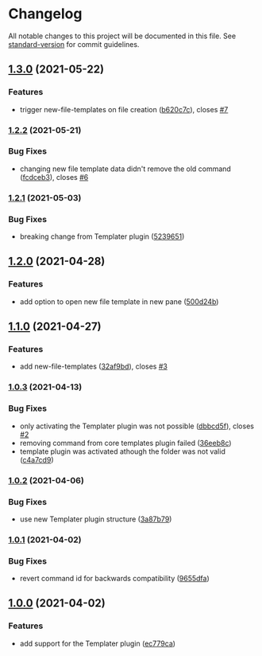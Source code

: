 # Changelog

All notable changes to this project will be documented in this file. See [standard-version](https://github.com/conventional-changelog/standard-version) for commit guidelines.

## [1.3.0](https://github.com/Vinzent03/obsidian-hotkeys-for-templates/compare/1.2.2...1.3.0) (2021-05-22)


### Features

* trigger new-file-templates on file creation ([b620c7c](https://github.com/Vinzent03/obsidian-hotkeys-for-templates/commit/b620c7cc73876b1d069b4299998e4b79497affb3)), closes [#7](https://github.com/Vinzent03/obsidian-hotkeys-for-templates/issues/7)

### [1.2.2](https://github.com/Vinzent03/obsidian-hotkeys-for-templates/compare/1.2.1...1.2.2) (2021-05-21)


### Bug Fixes

* changing new file template data didn't remove the old command ([fcdceb3](https://github.com/Vinzent03/obsidian-hotkeys-for-templates/commit/fcdceb3730f4655786f737178ae9315602b0f1a8)), closes [#6](https://github.com/Vinzent03/obsidian-hotkeys-for-templates/issues/6)

### [1.2.1](https://github.com/Vinzent03/obsidian-hotkeys-for-templates/compare/1.2.0...1.2.1) (2021-05-03)


### Bug Fixes

* breaking change from Templater plugin ([5239651](https://github.com/Vinzent03/obsidian-hotkeys-for-templates/commit/52396518c2309be9dd819f8ccf11dfb9618ecc36))

## [1.2.0](https://github.com/Vinzent03/obsidian-hotkeys-for-templates/compare/1.1.0...1.2.0) (2021-04-28)


### Features

* add option to open new file template in new pane ([500d24b](https://github.com/Vinzent03/obsidian-hotkeys-for-templates/commit/500d24b7df593354a9083c15ae3c9c076884e72a))

## [1.1.0](https://github.com/Vinzent03/obsidian-hotkeys-for-templates/compare/1.0.3...1.1.0) (2021-04-27)


### Features

* add new-file-templates ([32af9bd](https://github.com/Vinzent03/obsidian-hotkeys-for-templates/commit/32af9bdacaeae73790dadb6bd7791450ad3a5c42)), closes [#3](https://github.com/Vinzent03/obsidian-hotkeys-for-templates/issues/3)

### [1.0.3](https://github.com/Vinzent03/obsidian-hotkeys-for-templates/compare/1.0.2...1.0.3) (2021-04-13)


### Bug Fixes

* only activating the Templater plugin was not possible ([dbbcd5f](https://github.com/Vinzent03/obsidian-hotkeys-for-templates/commit/dbbcd5f414489a145d3fe80e28412296ec684af4)), closes [#2](https://github.com/Vinzent03/obsidian-hotkeys-for-templates/issues/2)
* removing command from core templates plugin failed ([36eeb8c](https://github.com/Vinzent03/obsidian-hotkeys-for-templates/commit/36eeb8cb298b71dbc274a12c9d3f16eb8c2cf002))
* template plugin was activated athough the folder was not valid ([c4a7cd9](https://github.com/Vinzent03/obsidian-hotkeys-for-templates/commit/c4a7cd998eb74f5d6d6938cb71975c23c0d4173b))

### [1.0.2](https://github.com/Vinzent03/obsidian-hotkeys-for-templates/compare/1.0.1...1.0.2) (2021-04-06)


### Bug Fixes

* use new Templater plugin structure ([3a87b79](https://github.com/Vinzent03/obsidian-hotkeys-for-templates/commit/3a87b790cfefe567aa246258772dd809f852c37d))

### [1.0.1](https://github.com/Vinzent03/obsidian-hotkeys-for-templates/compare/1.0.0...1.0.1) (2021-04-02)


### Bug Fixes

* revert command id for backwards compatibility ([9655dfa](https://github.com/Vinzent03/obsidian-hotkeys-for-templates/commit/9655dfaa1b85f8e1435ed53e44b0119e2ae9ae47))

## [1.0.0](https://github.com/Vinzent03/obsidian-hotkeys-for-templates/compare/0.1.1...1.0.0) (2021-04-02)


### Features

* add support for the Templater plugin ([ec779ca](https://github.com/Vinzent03/obsidian-hotkeys-for-templates/commit/ec779cadf003efa4de9dc3b629048f6fa8361a50))
